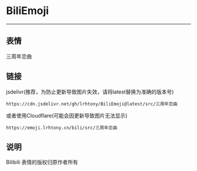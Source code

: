 # BiliEmoji
---
## 表情
三周年恋曲
## 链接
jsdelivr(推荐，为防止更新导致图片失效，请将latest替换为准确的版本号)
```
https://cdn.jsdelivr.net/gh/lrhtony/BiliEmoji@latest/src/三周年恋曲
```
或者使用Cloudflare(可能会因更新导致图片无法显示)
```
https://emoji.lrhtony.cn/bili/src/三周年恋曲
```
## 说明
Bilibili 表情的版权归原作者所有
